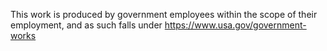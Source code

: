 This work is produced by government employees within the scope of their employment, and as such
falls under https://www.usa.gov/government-works